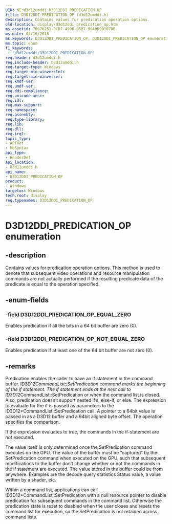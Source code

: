 ```yaml
---
UID: NE:d3d12umddi.D3D12DDI_PREDICATION_OP
title: D3D12DDI_PREDICATION_OP (d3d12umddi.h)
description: Contains values for predication operation options.
old-location: display\d3d12ddi_predication_op.htm
ms.assetid: 70676251-BCD7-4996-B5B7-96A8D9B107DB
ms.date: 04/16/2018
ms.keywords: D3D12DDI_PREDICATION_OP, D3D12DDI_PREDICATION_OP enumeration [Display Devices], D3D12DDI_PREDICATION_OP_EQUAL_ZERO, D3D12DDI_PREDICATION_OP_NOT_EQUAL_ZERO, d3d12umddi/D3D12DDI_PREDICATION_OP, d3d12umddi/D3D12DDI_PREDICATION_OP_EQUAL_ZERO, d3d12umddi/D3D12DDI_PREDICATION_OP_NOT_EQUAL_ZERO, display.d3d12ddi_predication_op
ms.topic: enum
f1_keywords:
 - "d3d12umddi/D3D12DDI_PREDICATION_OP"
req.header: d3d12umddi.h
req.include-header: D3d12umddi.h
req.target-type: Windows
req.target-min-winverclnt:
req.target-min-winversvr:
req.kmdf-ver:
req.umdf-ver:
req.ddi-compliance:
req.unicode-ansi:
req.idl:
req.max-support:
req.namespace:
req.assembly:
req.type-library:
req.lib:
req.dll:
req.irql:
topic_type:
- APIRef
- kbSyntax
api_type:
- HeaderDef
api_location:
- D3d12umddi.h
api_name:
- D3D12DDI_PREDICATION_OP
product:
- Windows
targetos: Windows
tech.root: display
req.typenames: D3D12DDI_PREDICATION_OP
---
```


# D3D12DDI_PREDICATION_OP enumeration


## -description


Contains values for predication operation options. This method is used to denote that subsequent video operations and resource manipulation commands are not actually performed if the resulting predicate data of the predicate is equal to the operation specified.


## -enum-fields




### -field D3D12DDI_PREDICATION_OP_EQUAL_ZERO

Enables predication if all the bits in a 64 bit buffer are zero (0).


### -field D3D12DDI_PREDICATION_OP_NOT_EQUAL_ZERO

Enables predication if at least one of the 64 bit buffer are not zero (0).

## -remarks

Predication enables the caller to have an if statement in the command buffer. ID3D12*CommandList::SetPredication command marks the beginning of the if statement. The if statement ends at the next call to ID3D12*CommandList::SetPredication or when the command list is closed. Also, predication doesn’t support nested if’s, else-if, or else. The expression to evaluate for the if is passed as parameters to the ID3D12*CommandList::SetPredication call.  A pointer to a 64bit value is passed in as a D3D12 buffer and a 64bit aligned byte offset.  The operation specifies the comparison.

If the expression evaluates to true, the commands in the if-statement are *not* executed.

The value itself is only determined once the SetPredication command executes on the GPU.  The value of the buffer must be “captured” by the SetPredication command when executed on the GPU, such that subsequent modifications to the buffer don’t change whether or not the commands in the if statement are executed.  The value stored in the buffer could be from anywhere.  Examples are the decode query statistics Status value, a value written by a shader, etc.

Within a command list, applications can call ID3D12*CommandList::SetPredication with a null resource pointer to disable predication for subsequent commands in the command list.  Otherwise the predication state is reset to disabled when the user closes and resets the command list for execution, so the SetPredication is not retained across command lists.
